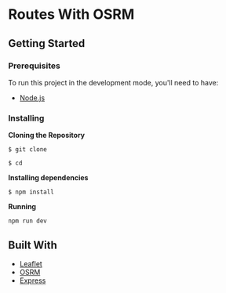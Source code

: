 # Routes With OSRM

## Getting Started 
### Prerequisites
To run this project in the development mode, you'll need to have:
- [Node.js](https://nodejs.org/en/)

### Installing
**Cloning the Repository**

``$ git clone  ``

``$ cd ``

**Installing dependencies**

``$ npm install``

**Running**

``npm run dev``


## Built With

- [Leaflet](http://project-osrm.org/) 
- [OSRM](http://project-osrm.org/) 
- [Express](http://expressjs.com/) 